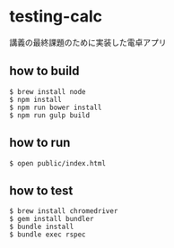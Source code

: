 testing-calc
====

講義の最終課題のために実装した電卓アプリ

how to build
----

```
$ brew install node
$ npm install
$ npm run bower install
$ npm run gulp build
```

how to run
----

```
$ open public/index.html
```

how to test
----

```
$ brew install chromedriver
$ gem install bundler
$ bundle install
$ bundle exec rspec
```

